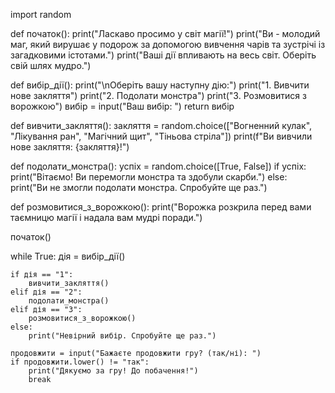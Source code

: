 import random

def початок():
    print("Ласкаво просимо у світ магії!")
    print("Ви - молодий маг, який вирушає у подорож за допомогою вивчення чарів та зустрічі із загадковими істотами.")
    print("Ваші дії впливають на весь світ. Оберіть свій шлях мудро.")

def вибір_дії():
    print("\nОберіть вашу наступну дію:")
    print("1. Вивчити нове закляття")
    print("2. Подолати монстра")
    print("3. Розмовитися з ворожкою")
    вибір = input("Ваш вибір: ")
    return вибір

def вивчити_закляття():
    закляття = random.choice(["Вогненний кулак", "Лікування ран", "Магічний щит", "Тіньова стріла"])
    print(f"Ви вивчили нове закляття: {закляття}!")

def подолати_монстра():
    успіх = random.choice([True, False])
    if успіх:
        print("Вітаємо! Ви перемогли монстра та здобули скарби.")
    else:
        print("Ви не змогли подолати монстра. Спробуйте ще раз.")

def розмовитися_з_ворожкою():
    print("Ворожка розкрила перед вами таємницю магії і надала вам мудрі поради.")

початок()

while True:
    дія = вибір_дії()

    if дія == "1":
        вивчити_закляття()
    elif дія == "2":
        подолати_монстра()
    elif дія == "3":
        розмовитися_з_ворожкою()
    else:
        print("Невірний вибір. Спробуйте ще раз.")

    продовжити = input("Бажаєте продовжити гру? (так/ні): ")
    if продовжити.lower() != "так":
        print("Дякуємо за гру! До побачення!")
        break
